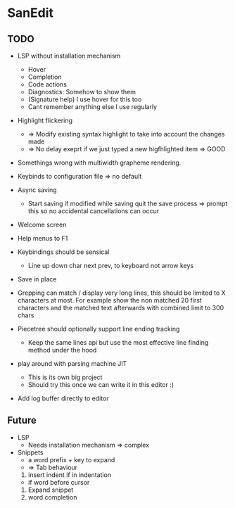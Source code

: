 # SanEdit

## TODO

* LSP without installation mechanism
    * Hover
    * Completion
    * Code actions
    * Diagnostics: Somehow to show them
    * (Signature help) I use hover for this too
    * Cant remember anything else I use regularly
* Highlight flickering
    - => Modify existing syntax highlight to take into account the changes made
    - => No delay exeprt if we just typed a new higfhlighted item => GOOD
* Somethings wrong with multiwidth grapheme rendering.
* Keybinds to configuration file => no default
* Async saving
    - Start saving if modified while saving quit the save process => prompt this so no accidental cancellations can occur
* Welcome screen
* Help menus to F1

* Keybindings should be sensical
    * Line up down char next prev, to keyboard not arrow keys
* Save in place

* Grepping can match / display very long lines, this should be limited to X
  characters at most. For example show the non matched 20 first characters and the
  matched text afterwards with combined limit to 300 chars

* Piecetree should optionally support line ending tracking
    - Keep the same lines api but use the most effective line finding method under the hood

* play around with parsing machine JIT
    - This is its own big project
    - Should try this once we can write it in this editor :)

* Add log buffer directly to editor


## Future

* LSP
    * Needs installation mechanism => complex
* Snippets
    - a word prefix + key to expand 
    - => Tab behaviour 
    1. insert indent if in indentation
    - if word before cursor
    1. Expand snippet
    2. word completion

